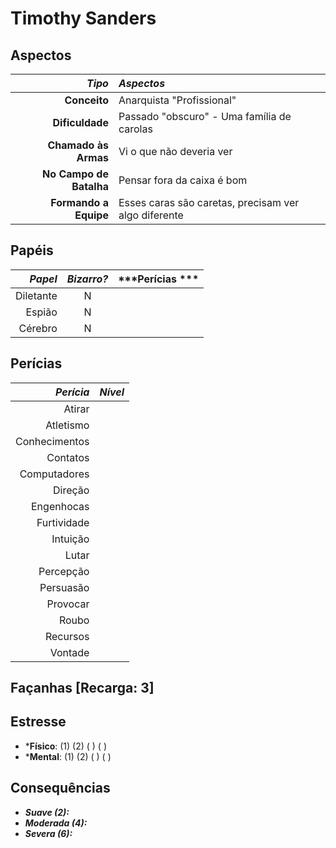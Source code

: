 # Timothy Sanders

## Aspectos

|              ***Tipo*** | ***Aspectos***                                       |
|------------------------:|:-----------------------------------------------------|
|            **Conceito** | Anarquista "Profissional"                            |
|         **Dificuldade** | Passado "obscuro" - Uma família de carolas           |
|    **Chamado às Armas** | Vi o que não deveria ver                             |
| **No Campo de Batalha** | Pensar fora da caixa é bom                           |
|   **Formando a Equipe** | Esses caras são caretas, precisam ver algo diferente |

## Papéis

| ***Papel*** | ***Bizarro?*** | ***Perícias *** |
|------------:|:--------------:|-----------------|
|   Diletante | N              |                 |
|      Espião | N              |                 |
|     Cérebro | N              |                 |

## Perícias

| ***Perícia*** | ***Nível*** |
|--------------:|-------------|
|        Atirar |             |
|     Atletismo |             |
| Conhecimentos |             |
|      Contatos |             |
|  Computadores |             |
|       Direção |             |
|    Engenhocas |             |
|   Furtividade |             |
|      Intuição |             |
|         Lutar |             |
|     Percepção |             |
|     Persuasão |             |
|      Provocar |             |
|         Roubo |             |
|      Recursos |             |
|       Vontade |             |

## Façanhas [Recarga: 3]

## Estresse

+ ***Físico**: (1) (2) ( ) ( )
+ ***Mental**: (1) (2) ( ) ( )

## Consequências

+ ___Suave (2):___
+ ___Moderada (4):___
+ ___Severa (6):___
